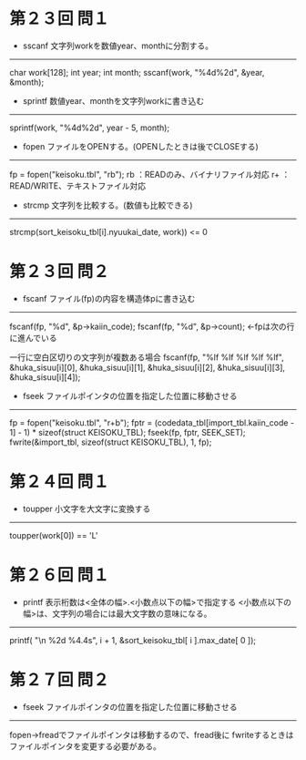 # 第２３回  問１
- sscanf
文字列workを数値year、monthに分割する。
---------------------------------------------
char work[128];
int year;
int month;
sscanf(work, "%4d%2d", &year, &month);

- sprintf
数値year、monthを文字列workに書き込む
---------------------------------------------
sprintf(work, "%4d%2d", year - 5, month);

- fopen
ファイルをOPENする。(OPENしたときは後でCLOSEする)
---------------------------------------------
fp = fopen("keisoku.tbl", "rb");
rb ：READのみ、バイナリファイル対応
r+ ：READ/WRITE、テキストファイル対応

- strcmp
文字列を比較する。(数値も比較できる)
----------------------------------------------
strcmp(sort_keisoku_tbl[i].nyuukai_date, work)) <= 0


# 第２３回  問２
- fscanf
ファイル(fp)の内容を構造体pに書き込む
-----------------------------------------------
fscanf(fp, "%d", &p->kaiin_code);
fscanf(fp, "%d", &p->count); ←fpは次の行に進んでいる

一行に空白区切りの文字列が複数ある場合
fscanf(fp, "%lf %lf %lf %lf %lf",
  &huka_sisuu[i][0], &huka_sisuu[i][1], &huka_sisuu[i][2],
  &huka_sisuu[i][3], &huka_sisuu[i][4]);

- fseek
ファイルポインタの位置を指定した位置に移動させる
-----------------------------------------------
fp = fopen("keisoku.tbl", "r+b");
fptr = (codedata_tbl[import_tbl.kaiin_code - 1] - 1)
        \* sizeof(struct KEISOKU_TBL);
fseek(fp, fptr, SEEK_SET);
fwrite(&import_tbl, sizeof(struct KEISOKU_TBL), 1, fp);


# 第２４回  問１
- toupper
小文字を大文字に変換する
-------------------------------------------------
toupper(work[0]) == 'L'


# 第２６回  問１
- printf
表示桁数は<全体の幅>.<小数点以下の幅>で指定する
<小数点以下の幅>は、文字列の場合には最大文字数の意味になる。
--------------------------------------------------
printf( "\n   %2d %4.4s", i + 1,
    &sort_keisoku_tbl[ i ].max_date[ 0 ]);

# 第２７回  問２
- fseek
ファイルポインタの位置を指定した位置に移動させる
---------------------------------------------------
fopen->freadでファイルポインタは移動するので、fread後に
fwriteするときはファイルポインタを変更する必要がある。
